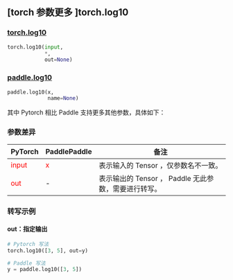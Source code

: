## [torch 参数更多 ]torch.log10
### [torch.log10](https://pytorch.org/docs/stable/generated/torch.log10.html?highlight=log10#torch.log10)

```python
torch.log10(input,
            *,
            out=None)
```

### [paddle.log10](https://www.paddlepaddle.org.cn/documentation/docs/zh/api/paddle/log10_cn.html#log10)

```python
paddle.log10(x,
             name=None)
```

其中 Pytorch 相比 Paddle 支持更多其他参数，具体如下：
### 参数差异
| PyTorch       | PaddlePaddle | 备注                                                   |
| ------------- | ------------ | ------------------------------------------------------ |
| <font color='red'> input </font> | <font color='red'> x </font> | 表示输入的 Tensor ，仅参数名不一致。  |
| <font color='red'> out </font> | -  | 表示输出的 Tensor ， Paddle 无此参数，需要进行转写。    |


### 转写示例
#### out：指定输出
```python
# Pytorch 写法
torch.log10([3, 5], out=y)

# Paddle 写法
y = paddle.log10([3, 5])
```
